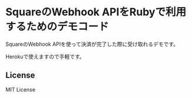 # SquareのWebhook APIをRubyで利用するためのデモコード

SquareのWebhook APIを使って決済が完了した際に受け取れるデモです。

Herokuで使えますので手軽です。

## License

MIT License

